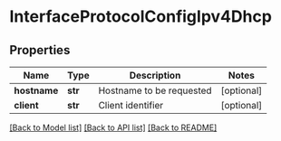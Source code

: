 # InterfaceProtocolConfigIpv4Dhcp

## Properties
Name | Type | Description | Notes
------------ | ------------- | ------------- | -------------
**hostname** | **str** | Hostname to be requested | [optional] 
**client** | **str** | Client identifier | [optional] 

[[Back to Model list]](../README.md#documentation-for-models) [[Back to API list]](../README.md#documentation-for-api-endpoints) [[Back to README]](../README.md)


